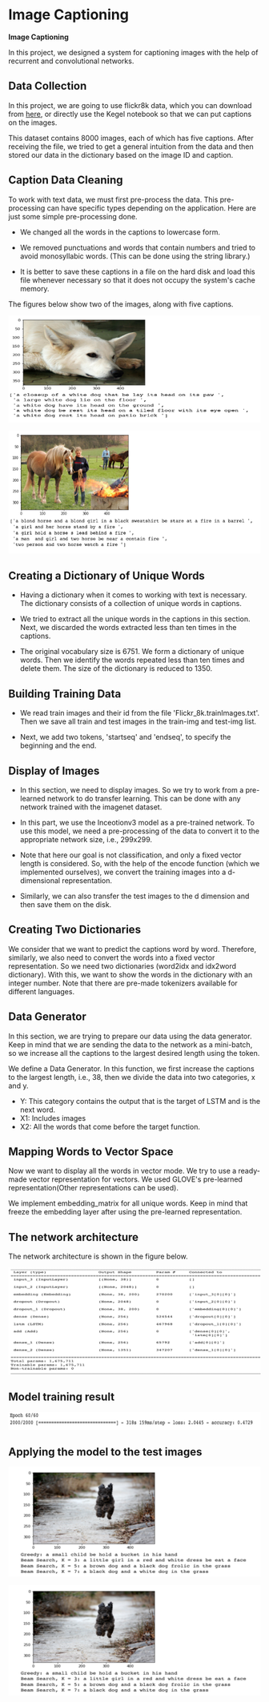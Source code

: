 # Image Captioning 

**Image Captioning** 

In this project, we designed a system for captioning images with the help of recurrent and convolutional networks.

## **Data Collection**

 In this project, we are going to use flickr8k data, which you can download from [here](https://www.kaggle.com/adityajn105/flickr8k), or directly use the Kegel notebook so that we can put captions on the images. 

This dataset contains 8000 images, each of which has five captions. After receiving the file, we tried to get a general intuition from the data and then stored our data in the dictionary based on the image ID and caption.

## **Caption Data Cleaning**

To work with text data, we must first pre-process the data. This pre-processing can have specific types depending on the application. Here are just some simple pre-processing done.

* We changed all the words in the captions to lowercase form.

* We removed punctuations and words that contain numbers and tried to avoid monosyllabic words. (This can be done using the string library.)

* It is better to save these captions in a file on the hard disk and load this file whenever necessary so that it does not occupy the system's cache memory.

The figures below show two of the images, along with five captions.

![](https://github.com/Fateme-Azizabadi/Image-Captioning/blob/main/Images/Example1.png)

![](https://github.com/Fateme-Azizabadi/Image-Captioning/blob/main/Images/Example2.png)


## **Creating a Dictionary of Unique Words**

* Having a dictionary when it comes to working with text is necessary. The dictionary consists of a collection of unique words in captions.

* We tried to extract all the unique words in the captions in this section. Next, we discarded the words extracted less than ten times in the captions.

* The original vocabulary size is 6751. We form a dictionary of unique words. Then we identify the words repeated less than ten times and delete them. The size of the dictionary is reduced to 1350.

## **Building Training Data**

* We read train images and their id from the file 'Flickr_8k.trainImages.txt'. Then we save all train and test images in the train-img and test-img list.

* Next, we add two tokens, 'startseq' and 'endseq', to specify the beginning and the end.

## **Display of Images**

* In this section, we need to display images. So we try to work from a pre-learned network to do transfer learning. This can be done with any network trained with the imagenet dataset. 

* In this part, we use the Inceotionv3 model as a pre-trained network. To use this model, we need a pre-processing of the data to convert it to the appropriate network size, i.e., 299x299.

* Note that here our goal is not classification, and only a fixed vector length is considered. So, with the help of the encode function (which we implemented ourselves), we convert the training images into a d-dimensional representation.

* Similarly, we can also transfer the test images to the d dimension and then save them on the disk.

## **Creating Two Dictionaries**

We consider that we want to predict the captions word by word. Therefore, similarly, we also need to convert the words into a fixed vector representation. So we need two dictionaries (word2idx and idx2word dictionary). With this, we want to show the words in the dictionary with an integer number. Note that there are pre-made tokenizers available for different languages.

## **Data Generator**

In this section, we are trying to prepare our data using the data generator. Keep in mind that we are sending the data to the network as a mini-batch, so we increase all the captions to the largest desired length using the <pod> token.

We define a Data Generator. In this function, we first increase the captions to the largest length, i.e., 38, then we divide the data into two categories, x and y.

* Y: This category contains the output that is the target of LSTM and is the next word.
* X1: Includes images
* X2: All the words that come before the target function.

## **Mapping Words to Vector Space**

Now we want to display all the words in vector mode. We try to use a ready-made vector representation for vectors. We used GLOVE's pre-learned representation(Other representations can be used).

We implement embedding_matrix for all unique words. Keep in mind that freeze the embedding layer after using the pre-learned representation.

## **The network architecture**

The network architecture is shown in the figure below. 

![](https://github.com/Fateme-Azizabadi/Image-Captioning/blob/main/Images/Network.png)

## **Model training result**

![](https://github.com/Fateme-Azizabadi/Image-Captioning/blob/main/Images/Result.png)


## **Applying the model to the test images**


![](https://github.com/Fateme-Azizabadi/Image-Captioning/blob/main/Images/output1.png)

![](https://github.com/Fateme-Azizabadi/Image-Captioning/blob/main/Images/output1.png)




 
 
